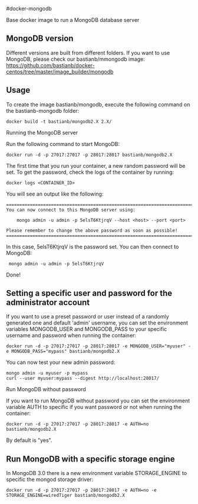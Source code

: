 #docker-mongodb

Base docker image to run a MongoDB database server

## MongoDB version

Different versions are built from different folders. If you want to use MongoDB, please check our bastianb/mmongodb image: https://github.com/bastianb/docker-centos/tree/master/image_builder/mongodb

## Usage

To create the image bastianb/mongodb, execute the following command on the bastianb-mongodb folder:

    docker build -t bastianb/mongodb2.X 2.X/
Running the MongoDB server

Run the following command to start MongoDB:

    docker run -d -p 27017:27017 -p 28017:28017 bastianb/mongodb2.X
The first time that you run your container, a new random password will be set. To get the password, check the logs of the container by running:

    docker logs <CONTAINER_ID>
You will see an output like the following:
```
========================================================================
You can now connect to this MongoDB server using:

    mongo admin -u admin -p 5elsT6KtjrqV --host <host> --port <port>

Please remember to change the above password as soon as possible!
========================================================================
```
In this case, 5elsT6KtjrqV is the password set. You can then connect to MongoDB:

     mongo admin -u admin -p 5elsT6KtjrqV
Done!

## Setting a specific user and password for the administrator account

If you want to use a preset password or user instead of a randomly generated one and default 'admin' username, you can set the environment variables MONGODB_USER and MONGODB_PASS to your specific username and password when running the container:

    docker run -d -p 27017:27017 -p 28017:28017 -e MONGODB_USER="myuser" -e MONGODB_PASS="mypass" bastianb/mongodb2.X
You can now test your new admin password:

    mongo admin -u myuser -p mypass
    curl --user myuser:mypass --digest http://localhost:28017/
Run MongoDB without password

If you want to run MongoDB without password you can set the environment variable AUTH to specific if you want password or not when running the container:

    docker run -d -p 27017:27017 -p 28017:28017 -e AUTH=no bastianb/mongodb2.X
By default is "yes".

## Run MongoDB with a specific storage engine

In MongoDB 3.0 there is a new environment variable STORAGE_ENGINE to specific the mongod storage driver:

    docker run -d -p 27017:27017 -p 28017:28017 -e AUTH=no -e STORAGE_ENGINE=wiredTiger bastianb/mongodb2.X

